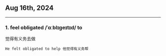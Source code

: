 ## Aug 16th, 2024

<hr>

### 1. feel obligated /ˈɑːblɪɡeɪtɪd/ to 
觉得有义务去做
```
He felt obligated to help 他觉得有义务帮
```
